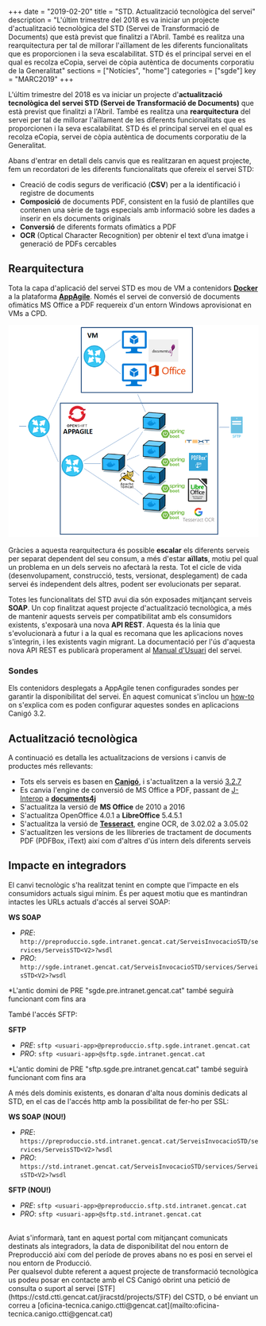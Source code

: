 +++
date        = "2019-02-20"
title       = "STD. Actualització tecnològica del servei"
description = "L'últim trimestre del 2018 es va iniciar un projecte d'actualització tecnològica del STD (Servei de Transformació de Documents) que està previst que finalitzi a l'Abril. També es realitza una rearquitectura per tal de millorar l'aïllament de les diferents funcionalitats que es proporcionen i la seva escalabilitat. STD és el principal servei en el qual es recolza eCopia, servei de còpia autèntica de documents corporatiu de la Generalitat"
sections    = ["Notícies", "home"]
categories  = ["sgde"]
key         = "MARC2019"
+++

L'últim trimestre del 2018 es va iniciar un projecte d'**actualització tecnològica del servei STD (Servei de Transformació de Documents)** que està previst que finalitzi a l'Abril. També es realitza una **rearquitectura** del servei per tal de millorar l'aïllament de les diferents funcionalitats que es proporcionen i la seva escalabilitat. STD és el principal servei en el qual es recolza eCopia, servei de còpia autèntica de documents corporatiu de la Generalitat.

Abans d'entrar en detall dels canvis que es realitzaran en aquest projecte, fem un recordatori de les diferents funcionalitats que ofereix el servei STD:

* Creació de codis segurs de verificació (**CSV**) per a la identificació i registre de documents
* **Composició** de documents PDF, consistent en la fusió de plantilles que contenen una sèrie de tags especials
amb informació sobre les dades a inserir en els documents originals
* **Conversió** de diferents formats ofimàtics a PDF
* **OCR** (Optical Character Recognition) per obtenir el text d’una imatge i generació de PDFs cercables

## Rearquitectura

Tota la capa d'aplicació del servei STD es mou de VM a contenidors [**Docker**](https://canigo.ctti.gencat.cat/cloud/cataleg/#contenidors-docker) a la plataforma [**AppAgile**](https://canigo.ctti.gencat.cat/cloud/contenidors_appagile/). Només el servei de conversió de documents ofimàtics MS Office a PDF requereix d'un entorn Windows aprovisionat en VMs a CPD.

![std2-arquitectura](/images/news/std2-arquitectura.PNG)

Gràcies a aquesta rearquitectura és possible **escalar** els diferents serveis per separat dependent del seu consum, a més d'estar **aïllats**, motiu pel qual un problema en un dels serveis no afectarà la resta. Tot el cicle de vida (desenvolupament, construcció, tests, versionat, desplegament) de cada servei és independent dels altres, podent ser evolucionats per separat.

Totes les funcionalitats del STD avui dia són exposades mitjançant serveis **SOAP**. Un cop finalitzat aquest projecte d'actualització tecnològica, a més de mantenir aquests serveis per compatibilitat amb els consumidors existents, s'exposarà una nova **API REST**. Aquesta és la línia que s'evolucionarà a futur i a la qual es recomana que les aplicacions noves s'integrin, i les existents vagin migrant. La documentació per l'ús d'aquesta nova API REST es publicarà properament al [Manual d'Usuari](https://canigo.ctti.gencat.cat/related/sgde/CSCanigo.MU.P00.E01_manual_usuari_STD.pdf) del servei.

### Sondes

Els contenidors desplegats a AppAgile tenen configurades sondes per garantir la disponibilitat del servei. En aquest comunicat s'inclou un [how-to](https://canigo.ctti.gencat.cat/howtos/2019-03-HowTo-Definicio-sondes-aplicacions-Canigo-AppAgile/) on s'explica com es poden configurar aquestes sondes en aplicacions Canigó 3.2.

## Actualització tecnològica

A continuació es detalla les actualitzacions de versions i canvis de productes més rellevants:

* Tots els serveis es basen en [**Canigó**](https://canigo.ctti.gencat.cat/canigo/), i s'actualitzen a la versió [3.2.7](https://canigo.ctti.gencat.cat/canigo/roadmap/)
* Es canvia l'engine de conversió de MS Office a PDF, passant de [J-Interop](http://www.j-interop.org/) a [**documents4j**](https://documents4j.com/)
* S'actualitza la versió de **MS Office** de 2010 a 2016
* S'actualitza OpenOffice 4.0.1 a **LibreOffice** 5.4.5.1
* S'actualitza la versió de [**Tesseract**](https://opensource.google.com/projects/tesseract), engine OCR, de 3.02.02 a 3.05.02
* S'actualitzen les versions de les llibreries de tractament de documents PDF (PDFBox, iText) així com d'altres d'ús intern dels diferents serveis

## Impacte en integradors

El canvi tecnològic s'ha realitzat tenint en compte que l'impacte en els consumidors actuals sigui mínim. És per aquest motiu que es mantindran intactes les URLs actuals d'accés al servei SOAP:

**WS SOAP**

* _PRE_: ```http://preproduccio.sgde.intranet.gencat.cat/ServeisInvocacioSTD/services/ServeisSTD<V2>?wsdl```
* _PRO_: ```http://sgde.intranet.gencat.cat/ServeisInvocacioSTD/services/ServeisSTD<V2>?wsdl```

*L'antic domini de PRE "sgde.pre.intranet.gencat.cat" també seguirà funcionant com fins ara

També l'accés SFTP:

**SFTP**

* _PRE_: ```sftp <usuari-app>@preproduccio.sftp.sgde.intranet.gencat.cat```
* _PRO_: ```sftp <usuari-app>@sftp.sgde.intranet.gencat.cat```

*L'antic domini de PRE "sftp.sgde.pre.intranet.gencat.cat" també seguirà funcionant com fins ara

A més dels dominis existents, es donaran d'alta nous dominis dedicats al STD, en el cas de l'accés http amb la possibilitat de fer-ho per SSL:

**WS SOAP (NOU!)**

* _PRE_: ```https://preproduccio.std.intranet.gencat.cat/ServeisInvocacioSTD/services/ServeisSTD<V2>?wsdl```
* _PRO_: ```https://std.intranet.gencat.cat/ServeisInvocacioSTD/services/ServeisSTD<V2>?wsdl```

**SFTP (NOU!)**

* _PRE_: ```sftp <usuari-app>@preproduccio.sftp.std.intranet.gencat.cat```
* _PRO_: ```sftp <usuari-app>@sftp.std.intranet.gencat.cat```

<br />
Aviat s'informarà, tant en aquest portal com mitjançant comunicats destinats als integradors, la data de disponibilitat del nou entorn de Preproducció així com del període de proves abans no es posi en servei el nou entorn de Producció.

<br />
Per qualsevol dubte referent a aquest projecte de transformació tecnològica us podeu posar en contacte amb el CS Canigó obrint una petició de consulta o suport al servei [STF](https://cstd.ctti.gencat.cat/jiracstd/projects/STF) del CSTD, o bé enviant un correu a [oficina-tecnica.canigo.ctti@gencat.cat](mailto:oficina-tecnica.canigo.ctti@gencat.cat)
